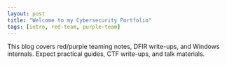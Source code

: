 ```yaml
---
layout: post
title: "Welcome to my Cybersecurity Portfolio"
tags: [intro, red-team, purple-team]
---
```


This blog covers red/purple teaming notes, DFIR write-ups, and Windows internals. Expect practical guides, CTF write-ups, and talk materials.
